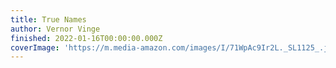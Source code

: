 ```yaml
---
title: True Names
author: Vernor Vinge
finished: 2022-01-16T00:00:00.000Z
coverImage: 'https://m.media-amazon.com/images/I/71WpAc9Ir2L._SL1125_.jpg'
---
```

